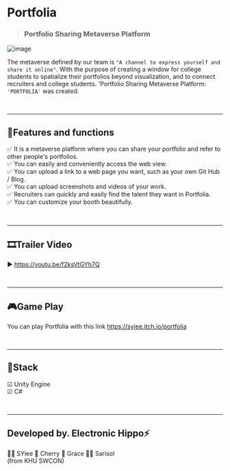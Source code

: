 # Portfolia
> <h3>Portfolio Sharing Metaverse Platform

![image](https://user-images.githubusercontent.com/79504024/193369340-e710d67e-039c-4824-8d48-a83a3538105d.png)

The metaverse defined by our team is ` "A channel to express yourself and share it online" `.
With the purpose of creating a window for college students to spatialize their portfolios beyond visualization, and to connect recruiters and college students.
'Portfolio Sharing Metaverse Platform: `'PORTFOLIA'` was created.
  
<br/>  

----------------------------------

## 📑Features and functions

✅ It is a metaverse platform where you can share your portfolio and refer to other people's portfolios.  
✅ You can easily and conveniently access the web view.  
✅ You can upload a link to a web page you want, such as your own Git Hub / Blog.  
✅ You can upload screenshots and videos of your work.  
✅ Recruiters can quickly and easily find the talent they want in Portfolia.  
✅ You can customize your booth beautifully.    
  
<br/>  

-------------------------------  
## 🎞Trailer Video  
▶ https://youtu.be/f2ksVtGYh7Q  
  
<br/>  
 
-----------------------------------

## 🎮Game Play

You can play Portfolia with this link
https://syiee.itch.io/portfolia  
  
<br/>  
 
-------------------------  
## 🔧Stack  
☑ Unity Engine  
☑ C#  
  
<br/>  

--------------
## Developed by. Electronic Hippo⚡

💁‍♀️ SYiee
💁‍ Cherry
💁‍ Grace 
💁‍♂️ Sarisol  
(from KHU SWCON)

